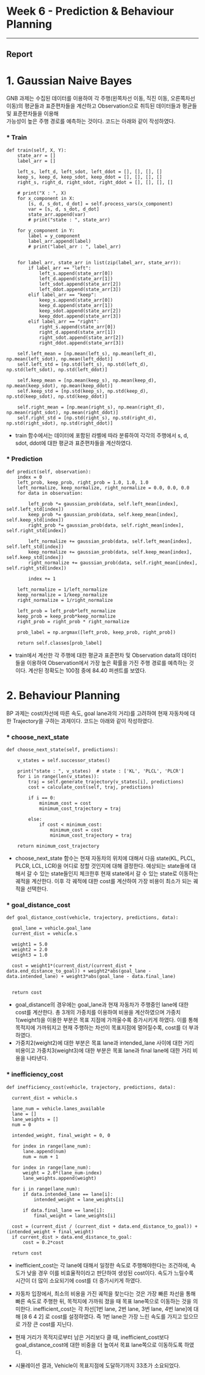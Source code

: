 # Week 6 - Prediction & Behaviour Planning

---

## Report

# 1. Gaussian Naive Bayes

GNB 과제는 수집된 데이터를 이용하여 
각 주행(왼쪽차선 이동, 직진 이동, 오른쪽차선 이동)의 평균들과 표준편차들을 계산하고
Observation으로 취득된 데이터들과 평균들 및 표준편차들을 이용해  
가능성이 높은 주행 경로를 예측하는 것이다.
코드는 아래와 같이 작성하였다.

### * Train 
    def train(self, X, Y):
        state_arr = []
        label_arr = []

        left_s, left_d, left_sdot, left_ddot = [], [], [], []
        keep_s, keep_d, keep_sdot, keep_ddot = [], [], [], []
        right_s, right_d, right_sdot, right_ddot = [], [], [], []

        # print("X : ", X)
        for x_component in X:
            [s, d, s_dot, d_dot] = self.process_vars(x_component)
            var = [s, d, s_dot, d_dot]
            state_arr.append(var)
            # print("state : ", state_arr)

        for y_component in Y:
            label = y_component
            label_arr.append(label)
            # print("label_arr : ", label_arr)


        for label_arr, state_arr in list(zip(label_arr, state_arr)):
            if label_arr == "left":
                left_s.append(state_arr[0])
                left_d.append(state_arr[1])
                left_sdot.append(state_arr[2])
                left_ddot.append(state_arr[3])
            elif label_arr == "keep":
                keep_s.append(state_arr[0])
                keep_d.append(state_arr[1])
                keep_sdot.append(state_arr[2])
                keep_ddot.append(state_arr[3])
            elif label_arr == "right":
                right_s.append(state_arr[0])
                right_d.append(state_arr[1])
                right_sdot.append(state_arr[2])
                right_ddot.append(state_arr[3])

        self.left_mean = [np.mean(left_s), np.mean(left_d), np.mean(left_sdot), np.mean(left_ddot)]
        self.left_std = [np.std(left_s), np.std(left_d), np.std(left_sdot), np.std(left_ddot)]

        self.keep_mean = [np.mean(keep_s), np.mean(keep_d), np.mean(keep_sdot), np.mean(keep_ddot)]
        self.keep_std = [np.std(keep_s), np.std(keep_d), np.std(keep_sdot), np.std(keep_ddot)]

        self.right_mean = [np.mean(right_s), np.mean(right_d), np.mean(right_sdot), np.mean(right_ddot)]
        self.right_std = [np.std(right_s), np.std(right_d), np.std(right_sdot), np.std(right_ddot)]

* train 함수에서는 데이터에 포함된 라벨에 따라 분류하여
  각각의 주행에서 s, d, sdot, ddot에 대한 평균과 표준편차들을 계산하였다.

### * Prediction
  

    def predict(self, observation):
        index = 0
        left_prob, keep_prob, right_prob = 1.0, 1.0, 1.0
        left_normalize, keep_normalize, right_normalize = 0.0, 0.0, 0.0
        for data in observation:

            left_prob *= gaussian_prob(data, self.left_mean[index], self.left_std[index])
            keep_prob *= gaussian_prob(data, self.keep_mean[index], self.keep_std[index])
            right_prob *= gaussian_prob(data, self.right_mean[index], self.right_std[index])

            left_normalize += gaussian_prob(data, self.left_mean[index], self.left_std[index])
            keep_normalize += gaussian_prob(data, self.keep_mean[index], self.keep_std[index])
            right_normalize += gaussian_prob(data, self.right_mean[index], self.right_std[index])

            index += 1

        left_normalize = 1/left_normalize
        keep_normalize = 1/keep_normalize
        right_normalize = 1/right_normalize

        left_prob = left_prob*left_normalize
        keep_prob = keep_prob*keep_normalize
        right_prob = right_prob * right_normalize

        prob_label = np.argmax([left_prob, keep_prob, right_prob])
  
        return self.classes[prob_label]


* train에서 계산한 각 주행에 대한 평균과 표준편차 및 Observation data의 데이터들을 이용하여
  Observation에서 가장 높은 확률을 가진 주행 경로를 예측하는 것이다.
  계산된 정확도는 100점 중에 84.40 퍼센트를 보였다.
 

# 2. Behaviour Planning
BP 과제는 cost(차선에 따른 속도, goal lane과의 거리)를 고려하여 현재 자동차에 대한 
Trajectory을 구하는 과제이다. 코드는 아래와 같이 작성하였다.

### * choose_next_state

    def choose_next_state(self, predictions):

        v_states = self.successor_states()

        print("state : ", v_states)  # state : ['KL', 'PLCL', 'PLCR']
        for i in range(len(v_states)):
            traj = self.generate_trajectory(v_states[i], predictions)
            cost = calculate_cost(self, traj, predictions)

            if i == 0:
                minimum_cost = cost
                minimum_cost_trajectory = traj

            else:
                if cost < minimum_cost:
                    minimum_cost = cost
                    minimum_cost_trajectory = traj

        return minimum_cost_trajectory

* choose_next_state 함수는 현재 자동차의 위치에 대해서 다음 state(KL, PLCL, PLCR, LCL, LCR)을 
  어디로 정할 것인지에 대해 결정한다.
  예상되는 state들에 대해서 갈 수 있는 state들인지 체크한후 
  현재 state에서 갈 수 있는 state로 이동하는 궤적을 계산한다.
  이후 각 궤적에 대한 cost를 계산하여 가장 비용이 최소가 되는 궤적을 선택한다.


### * goal_distance_cost  

    def goal_distance_cost(vehicle, trajectory, predictions, data):
    
      goal_lane = vehicle.goal_lane
      current_dist = vehicle.s

      weight1 = 5.0
      weight2 = 2.0
      weight3 = 1.0

      cost = weight1*(current_dist/(current_dist + data.end_distance_to_goal)) + weight2*abs(goal_lane - data.intended_lane) + weight3*abs(goal_lane - data.final_lane)


      return cost





* goal_distance의 경우에는 goal_lane과 현재 자동차가 주행중인 lane에 대한 cost를 계산한다. 총 3개의 가중치를 이용하여
  비용을 계산하였으며 가중치1(weight1)을 이용한 부분은 목표 지점에 가까울수록 증가시키게 하였다.
  이를 통해 목적지에 가까워지고 현재 주행하는 차선이 목표지점에 멀어질수록, cost를 더 부과하였다. 
* 가중치2(weight2)에 대한 부분은 목표 lane과 intended_lane 사이에 대한 거리 비용이고
  가중치3(weight3)에 대한 부분은 목표 lane과 final lane에 대한 거리 비용을 나타낸다.

### * inefficiency_cost 

    def inefficiency_cost(vehicle, trajectory, predictions, data):
    
      current_dist = vehicle.s

      lane_num = vehicle.lanes_available
      lane = []
      lane_weights = []
      num = 0

      intended_weight, final_weight = 0, 0

      for index in range(lane_num):
          lane.append(num)
          num = num + 1

      for index in range(lane_num):
          weight = 2.0*(lane_num-index)
          lane_weights.append(weight)

      for i in range(lane_num):
          if data.intended_lane == lane[i]:
              intended_weight = lane_weights[i]

          if data.final_lane == lane[i]:
              final_weight = lane_weights[i]

      cost = (current_dist / (current_dist + data.end_distance_to_goal)) + (intended_weight + final_weight)
      if current_dist > data.end_distance_to_goal:
          cost = 0.2*cost

      return cost


* inefficient_cost는 각 lane에 대해서 일정한 속도로 주행해야한다는 조건하에, 속도가 낮을 경우 이를 비효율적이라고 판단하여 
  생성된 cost이다.
  속도가 느릴수록 시간이 더 많이 소요되기에 cost를 더 증가시키게 하였다.
* 자동차 입장에서, 최소의 비용을 가진 궤적을 찾는다는 것은 가장 빠른 차선을 통해 빠른 속도로 주행한 뒤, 목적지에 가까워 졌을 때
  목표 lane쪽으로 이동하는 것을 의미한다.
  inefficient_cost는 각 차선[1번 lane, 2번 lane, 3번 lane, 4번 lane]에 대해 [8 6 4 2] 로 cost를 설정하였다.
  즉 1번 lane은 가장 느린 속도를 가지고 있으므로 가장 큰 cost를 지닌다.
* 현재 거리가 목적지로부터 남은 거리보다 클 때, inefficient_cost보다 goal_distance_cost에 대한 비중을 더 높여서
  목표 lane쪽으로 이동하도록 하였다.
  
* 시뮬레이션 결과, Vehicle이 목표지점에 도달하기까지 33초가 소요되었다.
  
